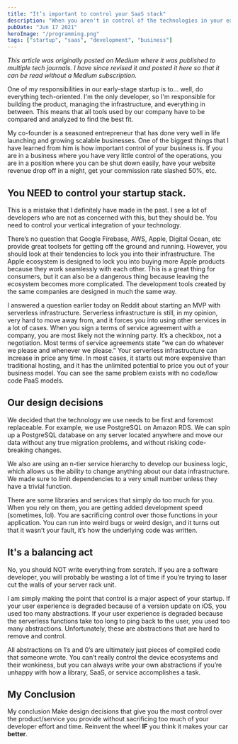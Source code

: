 ```yaml
---
title: "It’s important to control your SaaS stack"
description: "When you aren't in control of the technologies in your early-stage startup, you are forced into paying more for a solution that doesn't fit your needs."
pubDate: "Jun 17 2021"
heroImage: "/programming.png"
tags: ["startup", "saas", "development", "business"]
---
```


_This article was originally posted on Medium where it was published to multiple tech journals. I have since revised it and posted it here so that it can be read without a Medium subscription._

One of my responsibilities in our early-stage startup is to... well, do everything tech-oriented. I'm the only developer, so I'm responsible for building the product, managing the infrastructure, and everything in between. This means that all tools used by our company have to be compared and analyzed to find the best fit.

My co-founder is a seasoned entrepreneur that has done very well in life launching and growing scalable businesses. One of the biggest things that I have learned from him is how important control of your business is. If you are in a business where you have very little control of the operations, you are in a position where you can be shut down easily, have your website revenue drop off in a night, get your commission rate slashed 50%, etc.


## You NEED to control your startup stack.

This is a mistake that I definitely have made in the past. I see a lot of developers who are not as concerned with this, but they should be. You need to control your vertical integration of your technology.

There’s no question that Google Firebase, AWS, Apple, Digital Ocean, etc provide great toolsets for getting off the ground and running. However, you should look at their tendencies to lock you into their infrastructure. The Apple ecosystem is designed to lock you into buying more Apple products because they work seamlessly with each other. This is a great thing for consumers, but it can also be a dangerous thing because leaving the ecosystem becomes more complicated. The development tools created by the same companies are designed in much the same way.

I answered a question earlier today on Reddit about starting an MVP with serverless infrastructure. Serverless infrastructure is still, in my opinion, very hard to move away from, and it forces you into using other services in a lot of cases. When you sign a terms of service agreement with a company, you are most likely not the winning party. It’s a checkbox, not a negotiation. Most terms of service agreements state “we can do whatever we please and whenever we please.” Your serverless infrastructure can increase in price any time. In most cases, it starts out more expensive than traditional hosting, and it has the unlimited potential to price you out of your business model. You can see the same problem exists with no code/low code PaaS models.

## Our design decisions
We decided that the technology we use needs to be first and foremost replaceable. For example, we use PostgreSQL on Amazon RDS. We can spin up a PostgreSQL database on any server located anywhere and move our data without any true migration problems, and without risking code-breaking changes.

We also are using an n-tier service hierarchy to develop our business logic, which allows us the ability to change anything about our data infrastructure. We made sure to limit dependencies to a very small number unless they have a trivial function.

There are some libraries and services that simply do too much for you. When you rely on them, you are getting added development speed (sometimes, lol). You are sacrificing control over those functions in your application. You can run into weird bugs or weird design, and it turns out that it wasn’t your fault, it’s how the underlying code was written.


## It's a balancing act

No, you should NOT write everything from scratch. If you are a software developer, you will probably be wasting a lot of time if you’re trying to laser cut the walls of your server rack unit.

I am simply making the point that control is a major aspect of your startup. If your user experience is degraded because of a version update on iOS, you used too many abstractions. If your user experience is degraded because the serverless functions take too long to ping back to the user, you used too many abstractions. Unfortunately, these are abstractions that are hard to remove and control.

All abstractions on 1’s and 0’s are ultimately just pieces of compiled code that someone wrote. You can’t really control the device ecosystems and their wonkiness, but you can always write your own abstractions if you’re unhappy with how a library, SaaS, or service accomplishes a task.


## My Conclusion
My conclusion
Make design decisions that give you the most control over the product/service you provide without sacrificing too much of your developer effort and time. Reinvent the wheel **IF** you think it makes your car **better**.
